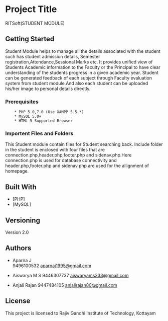 # Project Title

RITSoft(STUDENT MODULE)

## Getting Started

Student Module helps to manage all the details associated with the student such has student admission details, Semester registration,Attendance,Sessional Marks etc.
It provides unified view of Students Academic information to the Faculty or the Principal to have clear understanding of the students progress in a given academic year.
Student can be generated feedback of each subject through Faculty evaluation system from student module.And also each student can be uploaded his/her image to personal 
details directly. 

### Prerequisites

		* PHP 5.0,7.0 (Use XAMPP 5.5.*)
		* MySQL 5.0+
		* HTML 5 Supported Browser
	
### Importent Files and Folders


This Student module contain files for Student searching back.
Include folder in the student is enclosed with four files that are connection.php,header.php,footer.php and sidenav.php.Here connection.php is used for database 
connectivity and header.php,footer.php and sidenav.php are used for the allignment of homepage.


## Built With

* [PHP] 
* [MySQL]


## Versioning

Version 2.0 

## Authors


  *  Aparna J 			
     9496100532
     aparnaj1995@gmail.com

  *  Aiswarya M S
     9446307737
     aiswaryams333@gmail.com

  *  Anjali Rajan
     9447484105
     anjalirajan80@gmail.com


## License

This project is licensed to Rajiv Gandhi Institute of Technology, Kottayam






